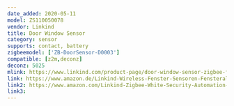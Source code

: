 ```yaml
---
date_added: 2020-05-11
model: ZS110050078
vendor: Linkind
title: Door Window Sensor
category: sensor
supports: contact, battery
zigbeemodel: ['ZB-DoorSensor-D0003']
compatible: [z2m,deconz]
deconz: 5025
mlink: https://www.linkind.com/product-page/door-window-sensor-zigbee-for-use-with-linkind-smart-device
link: https://www.amazon.de/Linkind-Wireless-Fenster-Sensoren-Fensteralarm/dp/B07YFF2Q4P
link2: https://www.amazon.com/Linkind-Zigbee-White-Security-Automation-Required/dp/B07W49TS34
link3: 
---
```

